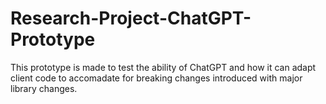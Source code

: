 # Research-Project-ChatGPT-Prototype

This prototype is made to test the ability of ChatGPT and how it can adapt client code to accomadate for breaking changes introduced with major library changes.
